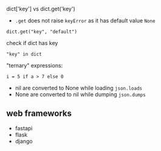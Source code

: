 dict['key'] vs dict.get('key')
* `.get` does not raise `keyError` as it has default value `None`
```
dict.get("key", "default")
```

check if dict has key
```
"key" in dict
```

"ternary" expressions:
```
i = 5 if a > 7 else 0
```

* nil are converted to None while loading `json.loads`
* None are converted to nil while dumping `json.dumps`

## web frameworks
* fastapi
* flask
* django